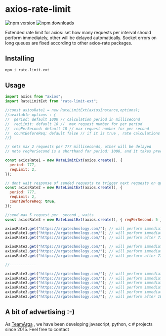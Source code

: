 # axios-rate-limit

[![npm version](https://img.shields.io/npm/v/rate-limit-ext.svg?style=flat-square)](https://www.npmjs.com/package/axios-rate-limit)
[![npm downloads](https://img.shields.io/npm/dt/rate-limit-ext.svg?style=flat-square)](https://www.npmjs.com/package/axios-rate-limit)

<!-- [![Build Status](https://img.shields.io/travis/aishek/rate-limit-ext.svg?style=flat-square)](https://travis-ci.org/aishek/axios-rate-limit) -->

Extended rate limit for axios: set how many requests per interval should perform immediately, other will be delayed automatically. Socket errors on long queues are fixed according to other axios-rate packages.

## Installing

```bash
npm i rate-limit-ext
```

## Usage

```javascript
import axios from "axios";
import RateLimitExt from "rate-limit-ext";

//const axiosRate1 = new RateLimitExt(axiosInstance,options);
//available options : {
//  period: default 1000 // calculation period in millisecond
//  reqLimit: default 18 //  max request number for per period
//  reqPerSecond: default 18 // max request number for per second
//  countBeforeReq: default false // if it is true , rate calculations will done before sending request , otherwise calculation will done after any response or error received from axios
//}

// sets max 2 requests per 777 milliseconds, other will be delayed
// note reqPerSecond is a shorthand for period: 1000, and it takes precedence ,if specified both with reqPerSecond and period

const axiosRate1 = new RateLimitExt(axios.create(), {
  period: 777,
  reqLimit: 2,
});

// dont wait response of sended requests to trigger next requests on queue ,
const axiosRate2 = new RateLimitExt(axios.create(), {
  period: 777,
  reqLimit: 2,
  countBeforeReq: true,
});

//send max 5 request per  second , waits
const axiosRate3 = new RateLimitExt(axios.create(), { reqPerSecond: 5 });

axiosRate1.get("https://argatechnology.com/"); // will perform immediately
axiosRate1.get("https://argatechnology.com/"); // will perform immediately
axiosRate1.get("https://argatechnology.com/"); // will perform after 777 milliseconds from one of first 2 requests RESPONSE

axiosRate2.get("https://argatechnology.com/"); // will perform immediately
axiosRate2.get("https://argatechnology.com/"); // will perform immediately
axiosRate2.get("https://argatechnology.com/"); // will perform after 777 milliseconds from first one

//------------

axiosRate3.get("https://argatechnology.com/"); // will perform immediately
axiosRate3.get("https://argatechnology.com/"); // will perform immediately
axiosRate3.get("https://argatechnology.com/"); // will perform immediately
axiosRate3.get("https://argatechnology.com/"); // will perform immediately
axiosRate3.get("https://argatechnology.com/"); // will perform immediately
axiosRate3.get("https://argatechnology.com/"); // will perform after 1000 milliseconds from one of first 5 requests RESPONSE
```

## A bit of advertising :-)

As [TeamArga](https://teamarga.com/) , we have been developing javascript, python, c # projects since 2015.
Feel free to contact
